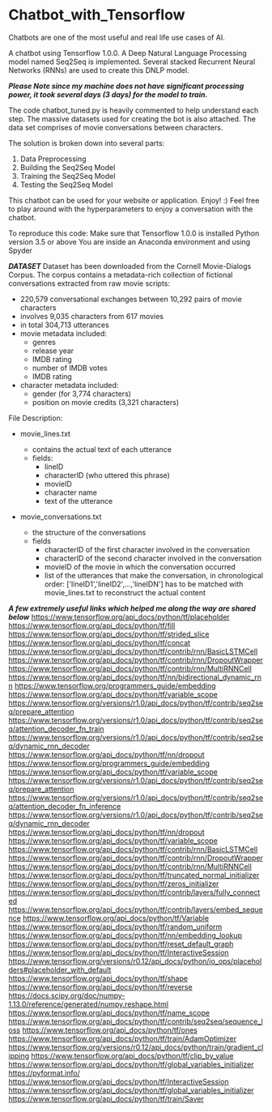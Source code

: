 # Chatbot_with_Tensorflow
Chatbots are one of the most useful and real life use cases of AI.

A chatbot using Tensorflow 1.0.0. A Deep Natural Language Processing model named Seq2Seq is implemented.
Several stacked Recurrent Neural Networks (RNNs) are used to create this DNLP model.

***Please Note since my machine does not have significant processing power, it took several days (3 days) for the model to 
train.***

The code chatbot_tuned.py is heavily commented to help understand each step. 
The massive datasets used for creating the bot is also attached. 
The data set comprises of movie conversations between characters. 

The solution is broken down into several parts: 
1) Data Preprocessing
2) Building the Seq2Seq Model
3) Training the Seq2Seq Model
4) Testing the Seq2Seq Model

This chatbot can be used for your website or application. Enjoy! :) 
Feel free to play around with the hyperparameters to enjoy a conversation with the chatbot.

To reproduce this code: 
Make sure that Tensorflow 1.0.0 is installed
Python version 3.5 or above
You are inside an Anaconda environment and using Spyder

***DATASET***
Dataset has been downloaded from the Cornell Movie-Dialogs Corpus.
The corpus contains a metadata-rich collection of fictional conversations extracted from raw movie scripts:

- 220,579 conversational exchanges between 10,292 pairs of movie characters
- involves 9,035 characters from 617 movies
- in total 304,713 utterances
- movie metadata included:
	- genres
	- release year
	- IMDB rating
	- number of IMDB votes
	- IMDB rating
- character metadata included:
	- gender (for 3,774 characters)
	- position on movie credits (3,321 characters)
 
File Description:
- movie_lines.txt
	- contains the actual text of each utterance
	- fields:
		- lineID
		- characterID (who uttered this phrase)
		- movieID
		- character name
		- text of the utterance

- movie_conversations.txt
	- the structure of the conversations
	- fields
		- characterID of the first character involved in the conversation
		- characterID of the second character involved in the conversation
		- movieID of the movie in which the conversation occurred
		- list of the utterances that make the conversation, in chronological 
			order: ['lineID1','lineID2',…,'lineIDN']
			has to be matched with movie_lines.txt to reconstruct the actual content



***A few extremely useful links which helped me along the way are shared below***
https://www.tensorflow.org/api_docs/python/tf/placeholder
https://www.tensorflow.org/api_docs/python/tf/fill
https://www.tensorflow.org/api_docs/python/tf/strided_slice
https://www.tensorflow.org/api_docs/python/tf/concat
https://www.tensorflow.org/api_docs/python/tf/contrib/rnn/BasicLSTMCell
https://www.tensorflow.org/api_docs/python/tf/contrib/rnn/DropoutWrapper
https://www.tensorflow.org/api_docs/python/tf/contrib/rnn/MultiRNNCell
https://www.tensorflow.org/api_docs/python/tf/nn/bidirectional_dynamic_rnn
https://www.tensorflow.org/programmers_guide/embedding
https://www.tensorflow.org/api_docs/python/tf/variable_scope
https://www.tensorflow.org/versions/r1.0/api_docs/python/tf/contrib/seq2seq/prepare_attention
https://www.tensorflow.org/versions/r1.0/api_docs/python/tf/contrib/seq2seq/attention_decoder_fn_train
https://www.tensorflow.org/versions/r1.0/api_docs/python/tf/contrib/seq2seq/dynamic_rnn_decoder
https://www.tensorflow.org/api_docs/python/tf/nn/dropout
https://www.tensorflow.org/programmers_guide/embedding
https://www.tensorflow.org/api_docs/python/tf/variable_scope
https://www.tensorflow.org/versions/r1.0/api_docs/python/tf/contrib/seq2seq/prepare_attention
https://www.tensorflow.org/versions/r1.0/api_docs/python/tf/contrib/seq2seq/attention_decoder_fn_inference
https://www.tensorflow.org/versions/r1.0/api_docs/python/tf/contrib/seq2seq/dynamic_rnn_decoder
https://www.tensorflow.org/api_docs/python/tf/nn/dropout
https://www.tensorflow.org/api_docs/python/tf/variable_scope
https://www.tensorflow.org/api_docs/python/tf/contrib/rnn/BasicLSTMCell
https://www.tensorflow.org/api_docs/python/tf/contrib/rnn/DropoutWrapper
https://www.tensorflow.org/api_docs/python/tf/contrib/rnn/MultiRNNCell
https://www.tensorflow.org/api_docs/python/tf/truncated_normal_initializer
https://www.tensorflow.org/api_docs/python/tf/zeros_initializer
https://www.tensorflow.org/api_docs/python/tf/contrib/layers/fully_connected
https://www.tensorflow.org/api_docs/python/tf/contrib/layers/embed_sequence
https://www.tensorflow.org/api_docs/python/tf/Variable
https://www.tensorflow.org/api_docs/python/tf/random_uniform
https://www.tensorflow.org/api_docs/python/tf/nn/embedding_lookup
https://www.tensorflow.org/api_docs/python/tf/reset_default_graph
https://www.tensorflow.org/api_docs/python/tf/InteractiveSession
https://www.tensorflow.org/versions/r0.12/api_docs/python/io_ops/placeholders#placeholder_with_default
https://www.tensorflow.org/api_docs/python/tf/shape
https://www.tensorflow.org/api_docs/python/tf/reverse 
https://docs.scipy.org/doc/numpy-1.13.0/reference/generated/numpy.reshape.html
https://www.tensorflow.org/api_docs/python/tf/name_scope
https://www.tensorflow.org/api_docs/python/tf/contrib/seq2seq/sequence_loss
https://www.tensorflow.org/api_docs/python/tf/ones
https://www.tensorflow.org/api_docs/python/tf/train/AdamOptimizer
https://www.tensorflow.org/versions/r0.12/api_docs/python/train/gradient_clipping
https://www.tensorflow.org/api_docs/python/tf/clip_by_value
https://www.tensorflow.org/api_docs/python/tf/global_variables_initializer
https://pyformat.info/
https://www.tensorflow.org/api_docs/python/tf/InteractiveSession
https://www.tensorflow.org/api_docs/python/tf/global_variables_initializer
https://www.tensorflow.org/api_docs/python/tf/train/Saver


